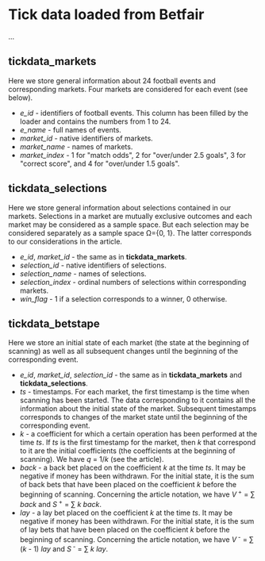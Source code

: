 # Tick data loaded from Bеtfаir
...
## tickdata_markets
Here we store general information about 24 football events and corresponding markets. Four markets are considered for each event (see below).
* _e_id_ - identifiers of football events. This column has been filled by the loader and contains the numbers from 1 to 24.
* _e_name_ - full names of events.
* _market_id_ - native identifiers of markets.
* _market_name_ - names of markets.
* _market_index_ - 1 for "match odds", 2 for "over/under 2.5 goals", 3 for "correct score", and 4 for "over/under 1.5 goals".
## tickdata_selections
Here we store general information about selections contained in our markets. Selections in a market are mutually exclusive outcomes and each market may be considered as a sample space. But each selection may be considered separately as a sample space &Omega;={0, 1}. The latter corresponds to our considerations in the article.
* _e_id_, _market_id_ - the same as in __tickdata_markets__.
* _selection_id_ - native identifiers of selections.
* _selection_name_ - names of selections.
* _selection_index_ - ordinal numbers of selections within corresponding markets.
* _win_flag_ - 1 if a selection corresponds to a winner, 0 otherwise.
## tickdata_betstape
Here we store an initial state of each market (the state at the beginning of scanning) as well as all subsequent changes until the beginning of the corresponding event.
* _e_id_, _market_id_, _selection_id_ - the same as in __tickdata_markets__ and __tickdata_selections__.
* _ts_ - timestamps. For each market, the first timestamp is the time when scanning has been started. The data corresponding to it contains all the information about the initial state of the market. Subsequent timestamps corresponds to changes of the market state until the beginning of the corresponding event.
* _k_ - a coefficient for which a certain operation has been performed at the time _ts_. If _ts_ is the first timestamp for the market, then _k_ that correspond to it are the initial coefficients (the coefficients at the beginning of scanning). We have _q_ = 1/_k_ (see the article).
* _back_ - a back bet placed on the coefficient _k_ at the time _ts_. It may be negative if money has been withdrawn. For the initial state, it is the sum of back bets that have been placed on the coefficient _k_ before the beginning of scanning. Concerning the article notation, we have _V_<sup> +</sup> = &sum; _back_ and _S_<sup> +</sup> = &sum; _k_ _back_.
* _lay_ - a lay bet placed on the coefficient _k_ at the time _ts_. It may be negative if money has been withdrawn. For the initial state, it is the sum of lay bets that have been placed on the coefficient _k_ before the beginning of scanning. Concerning the article notation, we have _V_<sup> -</sup> = &sum; (_k_ - 1) _lay_ and _S_<sup> -</sup> = &sum; _k_ _lay_.
